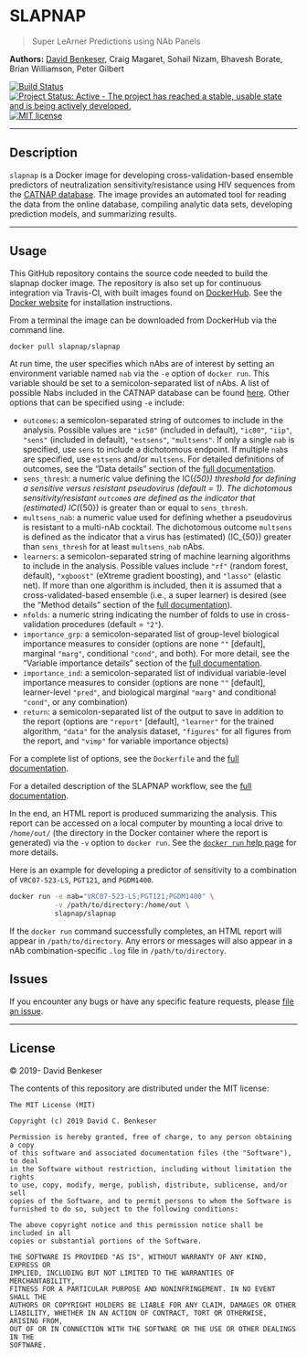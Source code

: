 
# SLAPNAP

> Super LeArner Predictions using NAb Panels

**Authors:** [David Benkeser](https://www.github.com/benkeser/), Craig
Magaret, Sohail Nizam, Bhavesh Borate, Brian Williamson, Peter Gilbert

[![Build
Status](https://travis-ci.com/benkeser/slapnap.svg?token=WgmsWkd2hyf88ZxhK8bp&branch=master)](https://travis-ci.com/benkeser/slapnap)
[![Project Status: Active - The project has reached a stable, usable
state and is being actively
developed.](http://www.repostatus.org/badges/latest/active.svg)](http://www.repostatus.org/#active)
[![MIT
license](http://img.shields.io/badge/license-MIT-brightgreen.svg)](http://opensource.org/licenses/MIT)
<!-- [![DOI](https://zenodo.org/badge/75324341.svg)](https://zenodo.org/badge/latestdoi/75324341) -->

-----

## Description

`slapnap` is a Docker image for developing cross-validation-based
ensemble predictors of neutralization sensitivity/resistance using HIV
sequences from the [CATNAP database](http://www.hiv.lanl.gov/). The
image provides an automated tool for reading the data from the online
database, compiling analytic data sets, developing prediction models,
and summarizing results.

-----

## Usage

This GitHub repository contains the source code needed to build the
slapnap docker image. The repository is also set up for continuous
integration via Travis-CI, with built images found on
[DockerHub](https://cloud.docker.com/u/slapnap/repository/docker/slapnap/slapnap).
See the [Docker
website](https://docs.docker.com/docker-for-windows/install/) for
installation instructions.

From a terminal the image can be downloaded from DockerHub via the
command line.

``` bash
docker pull slapnap/slapnap
```

At run time, the user specifies which nAbs are of interest by setting an
environment variable named `nab` via the `-e` option of `docker run`.
This variable should be set to a semicolon-separated list of nAbs. A
list of possible Nabs included in the CATNAP database can be found
[here](https://www.hiv.lanl.gov/components/sequence/HIV/neutralization/main.comp).
Other options that can be specified using `-e` include:

  - `outcomes`: a semicolon-separated string of outcomes to include in
    the analysis. Possible values are `"ic50"` (included in default),
    `"ic80"`, `"iip"`, `"sens"` (included in default), `"estsens"`,
    `"multsens"`. If only a single `nab` is specified, use `sens` to
    include a dichotomous endpoint. If multiple `nab`s are specified,
    use `estsens` and/or `multsens`. For detailed definitions of
    outcomes, see the “Data details” section of the [full
    documentation](https://benkeser.github.io/slapnap/6-sec-data.html).
  - `sens_thresh`: a numeric value defining the IC\(_{50}\) threshold
    for defining a sensitive versus resistant pseudovirus (default = 1).
    The dichotomous sensitivity/resistant `outcome`s are defined as the
    indicator that (estimated) IC\(_{50}\) is greater than or equal to
    `sens_thresh`.
  - `multsens_nab`: a numeric value used for defining whether a
    pseudovirus is resistant to a multi-nAb cocktail. The dichotomous
    outcome `multsens` is defined as the indicator that a virus has
    (estimated) \(IC_{50}\) greater than `sens_thresh` for at least
    `multsens_nab` nAbs.
  - `learners`: a semicolon-separated string of machine learning
    algorithms to include in the analysis. Possible values include
    `"rf"` (random forest, default), `"xgboost"` (eXtreme gradient
    boosting), and `"lasso"` (elastic net). If more than one algorithm
    is included, then it is assumed that a cross-validated-based
    ensemble (i.e., a super learner) is desired (see the “Method
    details” section of the [full
    documentation](https://benkeser.github.io/slapnap/7-sec-methods.html)).
  - `nfolds`: a numeric string indicating the number of folds to use in
    cross-validation procedures (default = `"2"`).
  - `importance_grp`: a semicolon-separated list of group-level
    biological importance measures to consider (options are none `""`
    \[default\], marginal `"marg"`, conditional `"cond"`, and both). For
    more detail, see the “Variable importance details” section of the
    [full
    documentation](https://benkeser.github.io/slapnap/7-sec-methods.html#variable-importance-details).
  - `importance_ind`: a semicolon-separated list of individual
    variable-level importance measures to consider (options are none
    `""` \[default\], learner-level `"pred"`, and biological marginal
    `"marg"` and conditional `"cond"`, or any combination)
  - `return`: a semicolon-separated list of the output to save in
    addition to the report (options are `"report"` \[default\],
    `"learner"` for the trained algorithm, `"data"` for the analysis
    dataset, `"figures"` for all figures from the report, and `"vimp"`
    for variable importance objects)

For a complete list of options, see the `Dockerfile` and the [full
documentation](https://benkeser.github.io/slapnap/3-sec-runningcontainer.html).

For a detailed description of the SLAPNAP workflow, see the [full
documentation](https://benkeser.github.io/slapnap/).

In the end, an HTML report is produced summarizing the analysis. This
report can be accessed on a local computer by mounting a local drive to
`/home/out/` (the directory in the Docker container where the report is
generated) via the `-v` option to `docker run`. See the [`docker run`
help page](https://docs.docker.com/engine/reference/run/) for more
details.

Here is an example for developing a predictor of sensitivity to a
combination of `VRC07-523-LS`, `PGT121`, and `PGDM1400`.

``` bash
docker run -e nab="VRC07-523-LS;PGT121;PGDM1400" \
           -v /path/to/directory:/home/out \
           slapnap/slapnap
```

If the `docker run` command successfully completes, an HTML report will
appear in `/path/to/directory`. Any errors or messages will also appear
in a nAb combination-specific `.log` file in `/path/to/directory`.

## Issues

If you encounter any bugs or have any specific feature requests, please
[file an issue](https://github.com/benkeser/slapnap/issues).

-----

## License

© 2019- David Benkeser

The contents of this repository are distributed under the MIT license:

    The MIT License (MIT)
    
    Copyright (c) 2019 David C. Benkeser
    
    Permission is hereby granted, free of charge, to any person obtaining a copy
    of this software and associated documentation files (the "Software"), to deal
    in the Software without restriction, including without limitation the rights
    to use, copy, modify, merge, publish, distribute, sublicense, and/or sell
    copies of the Software, and to permit persons to whom the Software is
    furnished to do so, subject to the following conditions:
    
    The above copyright notice and this permission notice shall be included in all
    copies or substantial portions of the Software.
    
    THE SOFTWARE IS PROVIDED "AS IS", WITHOUT WARRANTY OF ANY KIND, EXPRESS OR
    IMPLIED, INCLUDING BUT NOT LIMITED TO THE WARRANTIES OF MERCHANTABILITY,
    FITNESS FOR A PARTICULAR PURPOSE AND NONINFRINGEMENT. IN NO EVENT SHALL THE
    AUTHORS OR COPYRIGHT HOLDERS BE LIABLE FOR ANY CLAIM, DAMAGES OR OTHER
    LIABILITY, WHETHER IN AN ACTION OF CONTRACT, TORT OR OTHERWISE, ARISING FROM,
    OUT OF OR IN CONNECTION WITH THE SOFTWARE OR THE USE OR OTHER DEALINGS IN THE
    SOFTWARE.
